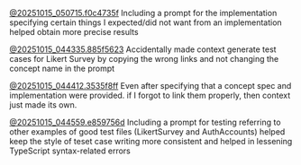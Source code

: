 [@20251015_050715.f0c4735f](../../../context/design/concepts/ApplicationAssignments/implementation.md/20251015_050715.f0c4735f.md) Including a prompt for the implementation specifying certain things I expected/did not want from an implementation helped obtain more precise results

[@20251015_044335.885f5623](../../../context/design/concepts/ApplicationAssignments/testing.md/20251015_044335.885f5623.md) Accidentally made context generate test cases for Likert Survey by copying the wrong links and not changing the concept name in the prompt

[@20251015_044412.3535f8ff](../../../context/design/concepts/ApplicationAssignments/testing.md/20251015_044412.3535f8ff.md) Even after specifying that a concept spec and implementation were provided. if I forgot to link them properly, then context just made its own.

[@20251015_044559.e859756d](../../../context/design/concepts/ApplicationAssignments/testing.md/20251015_044559.e859756d.md) Including a prompt for testing referring to other examples of good test files (LikertSurvey and AuthAccounts) helped keep the style of teset case writing more consistent and helped in lessening TypeScript syntax-related errors